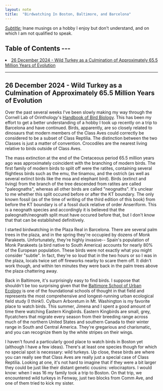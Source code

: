 ```yaml
---
layout: note
title:  "Birdwatching In Boston, Baltimore, and Barcelona"
---
```


<ins>*Subtitle:*</ins> Inane musings on a hobby I enjoy but don't understand, and on which I am not qualified to speak.

<p>
    <h2>Table of Contents ---</h2>
<list>
    <li><a href="#12/26/2024">26 December 2024 - Wild Turkey as a Culmination of Approximately 65.5 Million Years of Evolution</a></li>
</list>
<hr>
</p>

<h2 id="12/26/2024">26 December 2024 - Wild Turkey as a Culmination of Approximately 65.5 Million Years of Evolution</h2>

Over the past several weeks I've been slowly making my way through the Cornell Lab of Orinthology's [Handbook of Bird Biology](https://academy.allaboutbirds.org/textbook/). This has been my effort to get a better understanding of a hobby I took up recently on a trip to Barcelona and have continued. Birds, apparently, are so closely related to dinosaurs that modern members of the Class Aves could correctly be considered to be a subset of Class Reptilia. The distinction between the two Classes is just a matter of convention. Crocodiles are the nearest living relative to birds outside of Class Aves.

The mass extinction at the end of the Cretaceous period 65.5 million years ago was approximately coincident with the branching of modern birds. The first family of modern birds to split off were the ratites, containing several flightless birds such as the emu, the tinamou, and the ostrich (as well as several extinct birds like the moa and elephant bird). Birds (extinct and living) from the branch of the tree descended from ratites are called "paleognaths", whereas all other birds are called "neognaths". It's unclear to me whether this split occured before or after the KT boundary. The only known fossil (as of the time of writing of the third edition of this book) from before the KT boundary is of a fossil duck relative of order Anseriform. This is a neognath species and accordingly it is believed that the paleognath/neognath split must have occured before that, but I don't know that that can be established definitively.

I started birdwatching in the Plaza Real in Barcelona. There are several palm trees in the plaza, and in the spring they're occupied by dozens of Monk Parakeets. Unfortunately, they're highly invasive-- Spain's population of Monk Parakeets (a bird native to South America) accounts for nearly 80% of the European population. These birds were not exactly what you might consider "subtle". In fact, they're so loud that in the two hours or so I was in the plaza, locals twice set off fireworks nearby to scare them off. It didn't work though, and within ten minutes they were back in the palm trees above the plaza chattering away.

Back in Baltimore, it's surprisingly easy to find birds. I suppose that shouldn't be too surprising given that the [Baltimore School of Urban Ecology](https://yalebooks.yale.edu/book/9780300226973/the-baltimore-school-of-urban-ecology/) is one of the foundational schools of thought in that field and represents the most comprehensive and longest-running urban ecological field study (I think!). Cylburn Arboretum in Mt. Washington is my favorite place to watch birds. This summer, Jimena and I spent a good amount of time there watching Eastern Kingbirds. Eastern Kingbirds are small, grey, flycatchers that migrate every season from their breeding range across much of the northern United States and southern Canada to their winter range in South and Central America. They're gregarious and charismatic, and you can recognize them by the white stripes on their wings.

I haven't found a particularly good place to watch birds in Boston yet (although I have a few ideas). There's at least one species though for which no special spot is necessary: wild turkeys. Up close, these birds are where you can really see that Class Aves are really just a special case of Class Reptilia. Looking at one, it's not hard to imagine that if they were a bit larger they could be just like their distant genetic cousins: velociraptors. I would know: when I was 16 my family took a trip to Boston. On that trip, we encountered wild turkeys in Fenway, just two blocks from Comm Ave, and one of them tried to kick my sister. 